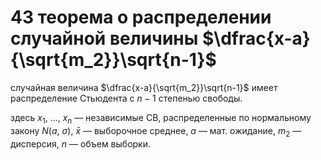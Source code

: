 # 43 теорема о распределении случайной величины $\dfrac{x-a}{\sqrt{m_2}}\sqrt{n-1}$

случайная величина $\dfrac{x-a}{\sqrt{m_2}}\sqrt{n-1}$ имеет распределение Стьюдента с $n-1$ степенью свободы.

здесь $x_1,\ ...,\ x_n$ — независимые СВ, распределенные по нормальному закону $N(a,\ \sigma)$, $\bar x$ — выборочное среднее, $a$ — мат. ожидание, $m_2$ — дисперсия, $n$ — объем выборки.